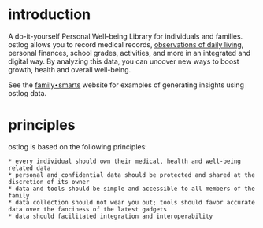 # introduction
A do-it-yourself Personal Well-being Library for individuals and families. ostlog allows you to record medical records, [observations of daily living](https://en.wikipedia.org/wiki/Observations_of_daily_living), personal finances, school grades, activities, and more in an integrated and digital way. By analyzing this data, you can uncover new ways to boost growth, health and overall well-being. 

See the [family•smarts](http://familysmarts.net) website for examples of generating insights using ostlog data. 

# principles
ostlog is based on the following principles:

	* every individual should own their medical, health and well-being related data
	* personal and confidential data should be protected and shared at the discretion of its owner 
	* data and tools should be simple and accessible to all members of the family 
	* data collection should not wear you out; tools should favor accurate data over the fanciness of the latest gadgets 
	* data should facilitated integration and interoperability 
